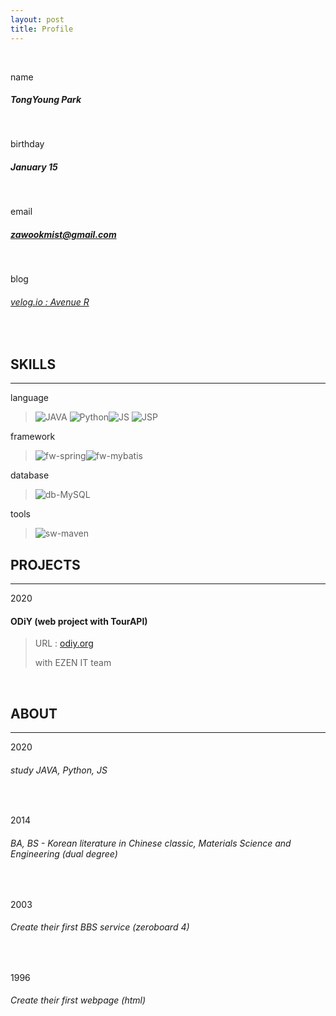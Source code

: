 ```yaml
---
layout: post
title: Profile
---
```


<br />

name 

##### TongYoung Park

<br />

birthday

##### January 15

<br />

email

##### zawookmist@gmail.com

<br />

blog

###### [velog.io : Avenue R](http://velog.io/@zawook)

<br />

## SKILLS

---

language

> ![JAVA](https://img.shields.io/badge/-JAVA-3486eb) ![Python](https://img.shields.io/badge/-Python-6434eb)![JS](https://img.shields.io/badge/-JS-ffcc00) ![JSP](https://img.shields.io/badge/-JSP-3486eb) 

framework

> ![fw-spring](https://img.shields.io/badge/framework-Spring-brightgreen)![fw-mybatis](https://img.shields.io/badge/framework-MyBatis-red)

database

> ![db-MySQL](https://img.shields.io/badge/db-MySQL-9cf) 

tools

> ![sw-maven](https://img.shields.io/badge/tool-Maven-orange) 



## PROJECTS

---

2020

#### ODiY (web project with TourAPI) 

> URL : [odiy.org](http://odiy.org)
>
> with EZEN IT team

<br />

## ABOUT

---

2020

###### study JAVA, Python, JS

<br />

2014

###### BA, BS - Korean literature in Chinese classic, Materials Science and Engineering (dual degree)

<br />

2003

###### Create their first BBS service (zeroboard 4)

<br />

1996

###### Create their first webpage (html)
